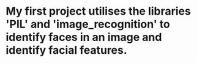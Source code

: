 # My first project utilises the libraries 'PIL' and 'image_recognition' to identify faces in an image and identify facial features.
